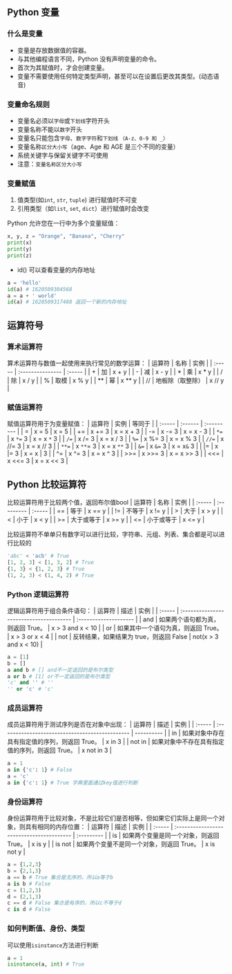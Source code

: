 ## Python 变量

### 什么是变量

- 变量是存放数据值的容器。
- 与其他编程语言不同，Python 没有声明变量的命令。
- 首次为其赋值时，才会创建变量。
- 变量不需要使用任何特定类型声明，甚至可以在设置后更改其类型。(动态语音)

### 变量命名规则

-   变量名必须以`字母`或`下划线`字符开头
-   变量名称不能以`数字`开头
-   变量名只能包含`字母`、`数字字符`和`下划线`  `（A-z、0-9 和 _）`
-   变量名称`区分大小写`（age、Age 和 AGE 是三个不同的变量）
-   系统关键字与保留关键字不可使用
-   注意：`变量名称区分大小写`

### 变量赋值

1. 值类型(如`int`, `str`, `tuple`)  进行赋值时不可变
2. 引用类型（如`list`, `set`, `dict`）进行赋值时会改变

Python 允许您在一行中为多个变量赋值：

```python
x, y, z = "Orange", "Banana", "Cherry"
print(x)
print(y)
print(z)
```

- id() 可以查看变量的内存地址

```python
a = 'hello'
id(a) # 1620509304568
a = a + ' world'
id(a) # 1620509317488 返回一个新的内存地址
```


## 运算符号

### 算术运算符

算术运算符与数值一起使用来执行常见的数学运算：
| 运算符 | 名称             | 实例   |
| :----- | :--------------- | :----- |
| +      | 加               | x + y  |
| -      | 减               | x - y  |
| *      | 乘               | x * y  |
| /      | 除               | x / y  |
| %      | 取模             | x % y  |
| **     | 幂               | x ** y |
| //     | 地板除（取整除） | x // y |

### 赋值运算符

赋值运算符用于为变量赋值：
| 运算符 | 实例    | 等同于     |
| :----- | :------ | :--------- |
| =      | x = 5   | x = 5      |
| +=     | x += 3  | x = x + 3  |
| -=     | x -= 3  | x = x - 3  |
| `*=`     | x `*=` 3  | x = x `*` 3  |
| `/=`     | x /= 3  | x = x / 3  |
| `%=`     | x %= 3  | x = x % 3  |
| `//=`    | x //= 3 | x = x // 3 |
| `**=`    | x `**`= 3 | x = x `**` 3 |
| `&=`     | x `&=` 3  | x = x`&` 3  |
| \|=  | x \|= 3 | x = x \| 3 |
| ^=   | x ^= 3  | x = x ^ 3  |
| >>=  | x >>= 3 | x = x >> 3 |
| <<=  | x <<= 3 | x = x << 3 |

## Python 比较运算符

比较运算符用于比较两个值，返回布尔值bool
| 运算符 | 名称       | 实例   |
| :----- | :--------- | :----- |
| ==     | 等于       | x == y |
| !=     | 不等于     | x != y |
| >      | 大于       | x > y  |
| <      | 小于       | x < y  |
| >=     | 大于或等于 | x >= y |
| <=     | 小于或等于 | x <= y |

比较运算符不单单只有数字可以进行比较，字符串、元组、列表、集合都是可以进行比较的

```python
'abc' < 'acb' # True
[1, 2, 3] < [1, 3, 2] # True
{1, 3} < {1, 2, 3} # True
(1, 2, 3) < (1, 4, 2) # True
```

### Python 逻辑运算符

逻辑运算符用于组合条件语句：
| 运算符 | 描述                                    | 实例                  |
| :----- | :-------------------------------------- | :-------------------- |
| and    | 如果两个语句都为真，则返回 True。       | x > 3 and x < 10      |
| or     | 如果其中一个语句为真，则返回 True。     | x > 3 or x < 4        |
| not    | 反转结果，如果结果为 true，则返回 False | not(x > 3 and x < 10) |

```python
a = [1]
b = []
a and b # [] and不一定返回的是布尔类型
a or b # [1] or不一定返回的是布尔类型
'c' and '' # ''
'' or 'c' # 'c'
```

### 成员运算符

成员运算符用于测试序列是否在对象中出现：
| 运算符 | 描述                                            | 实例       |
| :----- | :---------------------------------------------- | ---------- |
| in     | 如果对象中存在具有指定值的序列，则返回 True。   | x in 3     |
| not in | 如果对象中不存在具有指定值的序列，则返回 True。 | x not in 3 |

```python
a = 1
a in {'c': 1} # False
a = 'c'
a in {'c': 1} # True 字典里面通过key值进行判断
```

### 身份运算符

身份运算符用于比较对象，不是比较它们是否相等，但如果它们实际上是同一个对象，则具有相同的内存位置：
| 运算符 | 描述                                      | 实例       |
| :----- | :---------------------------------------- | :--------- |
| is     | 如果两个变量是同一个对象，则返回 True。   | x is y     |
| is not | 如果两个变量不是同一个对象，则返回 True。 | x is not y |

```python
a = {1,2,3}
b = {2,1,3}
a == b # True 集合是无序的，所以a等于b
a is b # False
c = (1,2,3)
d = (2,1,3)
c == d # False 集合是有序的，所以c不等于d
c is d # False
```

### 如何判断值、身份、类型

可以使用`isinstance`方法进行判断
```python
a = 1
isinstance(a, int) # True
```
